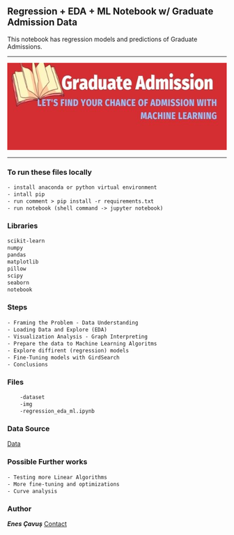 ## Regression + EDA + ML Notebook w/ Graduate Admission Data 


This notebook has regression models and predictions of Graduate Admissions.

---

<img  width="800" height="200" src="img/bannerImage.jpg">

---


### To run these files locally

    - install anaconda or python virtual environment
    - intall pip
    - run comment > pip install -r requirements.txt
    - run notebook (shell command -> jupyter notebook)

### Libraries 

    scikit-learn
    numpy
    pandas
    matplotlib
    pillow
    scipy
    seaborn
    notebook

### Steps
    - Framing the Problem - Data Understanding
    - Loading Data and Explore (EDA)
    - Visualization Analysis - Graph Interpreting
    - Prepare the data to Machine Learning Algoritms
    - Explore diffirent (regression) models
    - Fine-Tuning models with GirdSearch
    - Conclusions
    
    
### Files
        -dataset
        -img
        -regression_eda_ml.ipynb

### Data Source
[Data](https://www.kaggle.com/mohansacharya/graduate-admissions)

### Possible Further works
    - Testing more Linear Algorithms
    - More fine-tuning and optimizations
    - Curve analysis
    

### Author
**___Enes Çavuş___** [Contact](https://www.linkedin.com/in/enes-cavus)

   